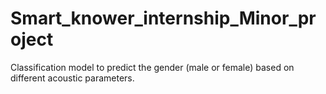 # Smart_knower_internship_Minor_project
Classification model to predict the gender (male or female) based on different acoustic parameters.
